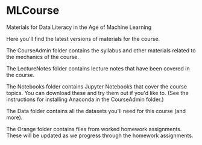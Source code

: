 # MLCourse
Materials for Data Literacy in the Age of Machine Learning

Here you'll find the latest versions of materials for the course.

The CourseAdmin folder contains the syllabus and other materials related to the mechanics of the course.

The LectureNotes folder contains lecture notes that have been covered in the course.

The Notebooks folder contains Jupyter Notebooks that cover the course topics. You can download these and try them out if you'd like to. (See the instructions for installing Anaconda in the CourseAdmin folder.)

The Data folder contains all the datasets you'll need for this course (and more).

The Orange folder contains files from worked homework assignments. These will be updated as we progress through the homework assignments.
